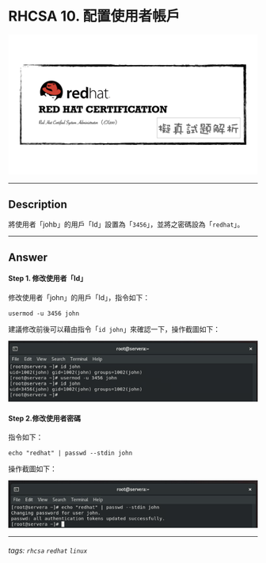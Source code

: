 # RHCSA 10. 配置使用者帳戶

![](https://github.com/rickbsr/Certification-RedHat-RHCSA/blob/main/pics/redhat-rhcsa.png?raw=true)

---

## Description

將使用者「johb」的用戶「Id」設置為「`3456`」，並將之密碼設為「`redhat`」。

---

## Answer

#### Step 1. 修改使用者「Id」

修改使用者「john」的用戶「Id」，指令如下：

```shell
usermod -u 3456 john
```

建議修改前後可以藉由指令「`id john`」來確認一下，操作截圖如下：

![](https://github.com/rickbsr/Certification-RedHat-RHCSA/blob/main/pics/q10_ch_id.png?raw=true)

#### Step 2.修改使用者密碼

指令如下：

```shell
echo "redhat" | passwd --stdin john
```

操作截圖如下：

![](https://github.com/rickbsr/Certification-RedHat-RHCSA/blob/main/pics/q10_ch_pwd.png?raw=true)

---

###### tags: `rhcsa` `redhat` `linux`